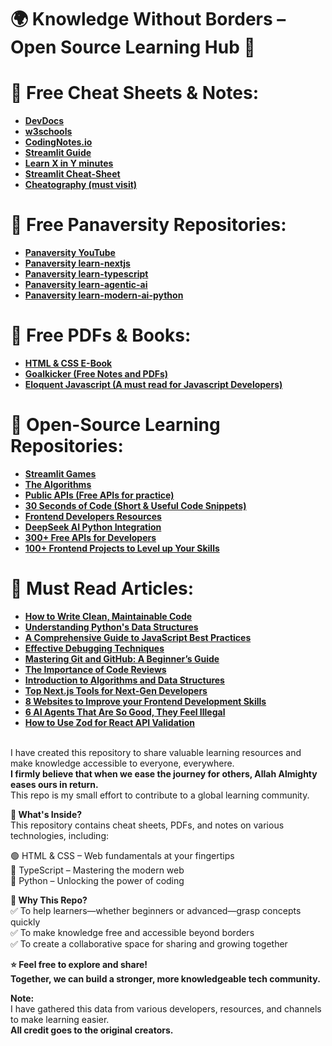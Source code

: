 # 🌍 Knowledge Without Borders – Open Source Learning Hub 🚀
# 📌 Free Cheat Sheets & Notes:
- **[DevDocs](https://devdocs.io/)**
- **[w3schools](https://www.w3schools.com/)**
- **[CodingNotes.io](https://www.codingnotes.io/)**
- **[Streamlit Guide](https://www.youtube.com/watch?v=8W8NQFFbDcU)**
- **[Learn X in Y minutes](https://learnxinyminutes.com/)**
- **[Streamlit Cheat-Sheet](https://docs.streamlit.io/develop/quick-reference/cheat-sheet)**
- **[Cheatography (must visit)](https://cheatography.com/)**

# 📌 Free Panaversity Repositories:
- **[Panaversity YouTube](https://www.youtube.com/@panaverse)**
- **[Panaversity learn-nextjs](https://github.com/panaverse/learn-nextjs)**
- **[Panaversity learn-typescript](https://github.com/panaverse/learn-typescript)**
- **[Panaversity learn-agentic-ai](https://github.com/panaverse/learn-agentic-ai)**
- **[Panaversity learn-modern-ai-python](https://github.com/panaverse/learn-modern-ai-python)**

# 📌 Free PDFs & Books:
- **[HTML & CSS E-Book](https://github.com/Mutahir-15/Coding-Notes/tree/main/HTML%20%26%20CSS%20E-Book.pdf)**
- **[Goalkicker (Free Notes and PDFs)](https://goalkicker.com/)**
- **[Eloquent Javascript (A must read for Javascript Developers)](https://eloquentjavascript.net/)**

# 📌 Open-Source Learning Repositories:
- **[Streamlit Games](https://github.com/joelgrus/streamlit-games)**
- **[The Algorithms](http://github.com/TheAlgorithms)**
- **[Public APIs (Free APIs for practice)](https://github.com/public-apis/public-apis)**
- **[30 Seconds of Code (Short & Useful Code Snippets)](https://www.30secondsofcode.org/)**
- **[Frontend Developers Resources](https://github.com/dypsilon/frontend-dev-bookmarks)**
- **[DeepSeek AI Python Integration](https://www.gcptutorials.com/post/deepseek-ai-python-integration-beginner's-guide-to-building-smart-applications)**
- **[300+ Free APIs for Developers](https://dev.to/hanzla-baig/300-free-apis-every-developer-needs-to-know-2ohm?ref=dailydev)**
- **[100+ Frontend Projects to Level up Your Skills](https://uvaiscodes.blogspot.com/2024/10/frontend-projects.html?ref=dailydev)**
  
# 📌 Must Read Articles:
- **[How to Write Clean, Maintainable Code](https://www.freecodecamp.org/news/10-principles-of-clean-code/)**
- **[Understanding Python's Data Structures](https://realpython.com/python-data-structures/)**
- **[A Comprehensive Guide to JavaScript Best Practices](https://www.sitepoint.com/javascript-best-practices/)**
- **[Effective Debugging Techniques](https://www.geeksforgeeks.org/debugging-techniques-for-beginners/)**
- **[Mastering Git and GitHub: A Beginner’s Guide](https://guides.github.com/introduction/git-handbook/)**  
- **[The Importance of Code Reviews](https://smartbear.com/learn/code-review/best-practices-for-peer-code-review/)**
- **[Introduction to Algorithms and Data Structures](https://www.geeksforgeeks.org/fundamentals-of-algorithms/)**  
- **[Top Next.js Tools for Next-Gen Developers](https://medium.com/@sanjay_joshi/top-next-js-tools-for-next-gen-developers-4b536c657f6a)**
- **[8 Websites to Improve your Frontend Development Skills](https://uvaiscodes.blogspot.com/2024/11/frontend-development.html?ref=dailydev)**
- **[6 AI Agents That Are So Good, They Feel Illegal](https://medium.com/@hii_mohit/6-ai-agents-that-are-so-good-they-feel-illegal-e33a816ed803)**
- **[How to Use Zod for React API Validation](http://freecodecamp.org/news/how-to-use-zod-for-react-api-validation/?ref=dailydev)**

<br>I have created this repository to share valuable learning resources and make knowledge accessible to everyone, everywhere.<br>**I firmly believe that when we ease the journey for others, Allah Almighty eases ours in return.**<br> This repo is my small effort to contribute to a global learning community.

**📌 What's Inside?** <br>This repository contains cheat sheets, PDFs, and notes on various technologies, including:

🟢 HTML & CSS – Web fundamentals at your fingertips<br>
🔵 TypeScript – Mastering the modern web  
🐍 Python – Unlocking the power of coding<br>

**🎯 Why This Repo?**<br>
✅ To help learners—whether beginners or advanced—grasp concepts quickly  
✅ To make knowledge free and accessible beyond borders  
✅ To create a collaborative space for sharing and growing together  <br>

**⭐ Feel free to explore and share!**<br>
**Together, we can build a stronger, more knowledgeable tech community.**

**Note:** <br>
I have gathered this data from various developers, resources, and channels to make learning easier.<br> **All credit goes to the original creators.**
